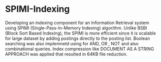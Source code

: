 # SPIMI-Indexing
Developing an indexing component for an Information Retrieval system using SPIMI (Single-Pass-In-Memory Indexing) algorithm. Unlike BSBI (Block Sort Based Indexing), the SPIMI is more efficient since it is scalable for large dataset by adding postings directly to the posting list. Boolean searching was also implemnetd using for AND, OR , NOT and also combinational queries. 
Index compression like DOCUMENT AS A STRING APPROACH was applied that resulted in 64KB file reduction.
